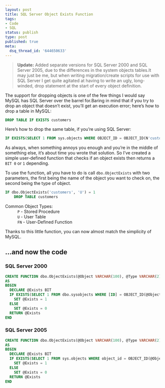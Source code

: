 ```yaml
---
layout: post
title: SQL Server Object Exists Function
tags:
- Code
- SQL
status: publish
type: post
published: true
meta:
  dsq_thread_id: '644650633'
---
```

> <strong>Update:</strong> Added separate versions for SQL Server 2000 and SQL Server 2005, due to the differences in the system objects tables.It may just be me, but when writing migration/create scripts for use with SQL Server I get quite agitated at having to write an ugly, long-winded, drop statement at the start of every object definition.

The support for dropping objects is one of the few things I would say MySQL has SQL Server over the barrel for.Baring in mind that if you try to drop an object that doesn’t exist, you’ll get an execution error; here’s how to drop a table in MySQL:

``` sql
DROP TABLE IF EXISTS customers
```

Here’s how to drop the same table, if you’re using SQL Server:

``` sql
IF EXISTS(SELECT 1 FROM sys.objects WHERE OBJECT_ID = OBJECT_ID(N'customers') AND type = (N'U'))    DROP TABLE customers
```

As always, when something annoys you enough and you’re in the middle of something else, it’s about time you wrote that solution. So I’ve created a simple user-defined function that checks if an object exists then returns a <code>BIT 0</code> or <code>1</code> depending.

To use the function, all you have to do is call <code>dbo.ObjectExists</code> with two parameters, the first being the name of the object you want to check on, the second being the type of object.

``` sql
IF dbo.ObjectExists('customers', 'U') = 1
    DROP TABLE customers
```

<dl>
  <dt>Common Object Types:</dt>
  <dd><code>P</code> - Stored Procedure</dd>
  <dd><code>U</code> - User Table</dd>
  <dd><code>FN</code> - User-Defined Function</dd>
</dl>

Thanks to this little function, you can now almost match the simplicity of MySQL.

## ...and now the code

### SQL Server 2000

``` sql
CREATE FUNCTION dbo.ObjectExists(@Object VARCHAR(100), @Type VARCHAR(2)) RETURNS BIT
AS
BEGIN
  DECLARE @Exists BIT
  IF EXISTS(SELECT 1 FROM dbo.sysobjects WHERE [ID] = OBJECT_ID(@Object) AND type = (@Type))
    SET @Exists = 1
  ELSE
    SET @Exists = 0
  RETURN @Exists
END
```

### SQL Server 2005

``` sql
CREATE FUNCTION dbo.ObjectExists(@Object VARCHAR(100), @Type VARCHAR(2)) RETURNS BIT
AS
BEGIN
  DECLARE @Exists BIT
  IF EXISTS(SELECT 1 FROM sys.objects WHERE object_id = OBJECT_ID(@Object) AND type = (@Type))
    SET @Exists = 1
  ELSE
    SET @Exists = 0
  RETURN @Exists
END
```
